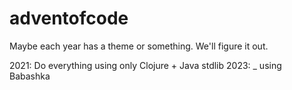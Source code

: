 # adventofcode

Maybe each year has a theme or something. We'll figure it out.

2021: Do everything using only Clojure + Java stdlib
2023: _ using Babashka
